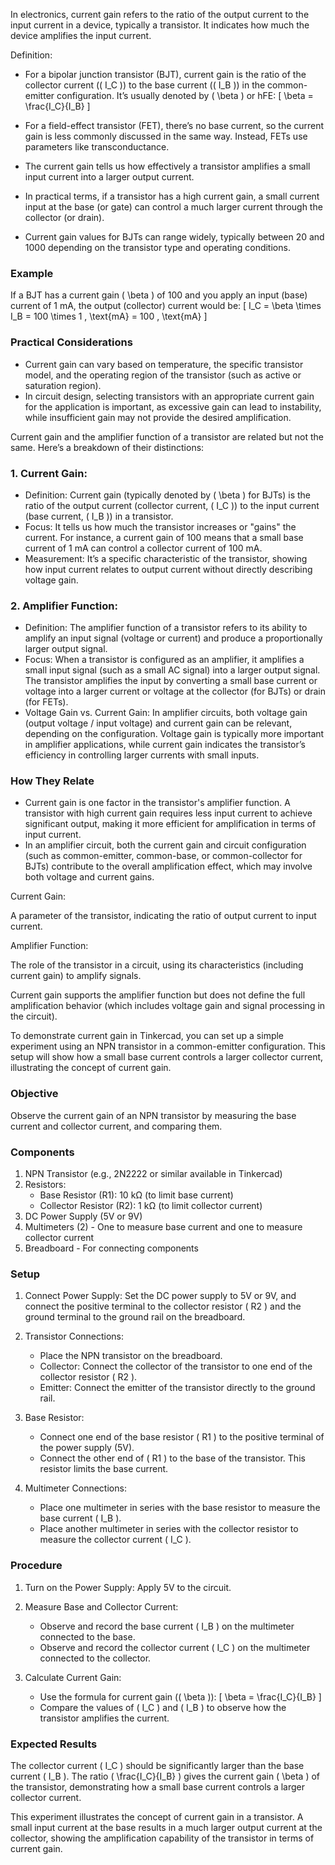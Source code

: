In electronics, current gain refers to the ratio of the output current to the input current in a device, typically a transistor. It indicates how much the device amplifies the input current.

Definition:
   - For a bipolar junction transistor (BJT), current gain is the ratio of the collector current (\( I_C \)) to the base current (\( I_B \)) in the common-emitter configuration. It’s usually denoted by \( \beta \) or hFE:
     \[
     \beta = \frac{I_C}{I_B}
     \]
   - For a field-effect transistor (FET), there’s no base current, so the current gain is less commonly discussed in the same way. Instead, FETs use parameters like transconductance.

   - The current gain tells us how effectively a transistor amplifies a small input current into a larger output current.
   - In practical terms, if a transistor has a high current gain, a small current input at the base (or gate) can control a much larger current through the collector (or drain).

   - Current gain values for BJTs can range widely, typically between 20 and 1000 depending on the transistor type and operating conditions.

### Example

If a BJT has a current gain \( \beta \) of 100 and you apply an input (base) current of 1 mA, the output (collector) current would be:
\[
I_C = \beta \times I_B = 100 \times 1 \, \text{mA} = 100 \, \text{mA}
\]

### Practical Considerations

- Current gain can vary based on temperature, the specific transistor model, and the operating region of the transistor (such as active or saturation region).
- In circuit design, selecting transistors with an appropriate current gain for the application is important, as excessive gain can lead to instability, while insufficient gain may not provide the desired amplification.

Current gain and the amplifier function of a transistor are related but not the same. Here’s a breakdown of their distinctions:

### 1. Current Gain:

   - Definition: Current gain (typically denoted by \( \beta \) for BJTs) is the ratio of the output current (collector current, \( I_C \)) to the input current (base current, \( I_B \)) in a transistor.
   - Focus: It tells us how much the transistor increases or "gains" the current. For instance, a current gain of 100 means that a small base current of 1 mA can control a collector current of 100 mA.
   - Measurement: It’s a specific characteristic of the transistor, showing how input current relates to output current without directly describing voltage gain.

### 2. Amplifier Function:

   - Definition: The amplifier function of a transistor refers to its ability to amplify an input signal (voltage or current) and produce a proportionally larger output signal.
   - Focus: When a transistor is configured as an amplifier, it amplifies a small input signal (such as a small AC signal) into a larger output signal. The transistor amplifies the input by converting a small base current or voltage into a larger current or voltage at the collector (for BJTs) or drain (for FETs).
   - Voltage Gain vs. Current Gain: In amplifier circuits, both voltage gain (output voltage / input voltage) and current gain can be relevant, depending on the configuration. Voltage gain is typically more important in amplifier applications, while current gain indicates the transistor’s efficiency in controlling larger currents with small inputs.

### How They Relate

   - Current gain is one factor in the transistor's amplifier function. A transistor with high current gain requires less input current to achieve significant output, making it more efficient for amplification in terms of input current.
   - In an amplifier circuit, both the current gain and circuit configuration (such as common-emitter, common-base, or common-collector for BJTs) contribute to the overall amplification effect, which may involve both voltage and current gains.

   Current Gain:

   A parameter of the transistor, indicating the ratio of output current to input current.

   Amplifier Function:

   The role of the transistor in a circuit, using its characteristics (including current gain) to amplify signals.

Current gain supports the amplifier function but does not define the full amplification behavior (which includes voltage gain and signal processing in the circuit).

To demonstrate current gain in Tinkercad, you can set up a simple experiment using an NPN transistor in a common-emitter configuration. This setup will show how a small base current controls a larger collector current, illustrating the concept of current gain.

### Objective

Observe the current gain of an NPN transistor by measuring the base current and collector current, and comparing them.

### Components

1. NPN Transistor (e.g., 2N2222 or similar available in Tinkercad)
2. Resistors:
   - Base Resistor (R1): 10 kΩ (to limit base current)
   - Collector Resistor (R2): 1 kΩ (to limit collector current)
3. DC Power Supply (5V or 9V)
4. Multimeters (2) - One to measure base current and one to measure collector current
5. Breadboard - For connecting components

### Setup

1. Connect Power Supply: Set the DC power supply to 5V or 9V, and connect the positive terminal to the collector resistor \( R2 \) and the ground terminal to the ground rail on the breadboard.

2. Transistor Connections:
   - Place the NPN transistor on the breadboard.
   - Collector: Connect the collector of the transistor to one end of the collector resistor \( R2 \).
   - Emitter: Connect the emitter of the transistor directly to the ground rail.

3. Base Resistor:
   - Connect one end of the base resistor \( R1 \) to the positive terminal of the power supply (5V).
   - Connect the other end of \( R1 \) to the base of the transistor. This resistor limits the base current.

4. Multimeter Connections:
   - Place one multimeter in series with the base resistor to measure the base current \( I_B \).
   - Place another multimeter in series with the collector resistor to measure the collector current \( I_C \).

### Procedure

1. Turn on the Power Supply: Apply 5V to the circuit.
2. Measure Base and Collector Current:
   - Observe and record the base current \( I_B \) on the multimeter connected to the base.
   - Observe and record the collector current \( I_C \) on the multimeter connected to the collector.

3. Calculate Current Gain:
   - Use the formula for current gain (\( \beta \)):
     \[
     \beta = \frac{I_C}{I_B}
     \]
   - Compare the values of \( I_C \) and \( I_B \) to observe how the transistor amplifies the current.

### Expected Results

The collector current \( I_C \) should be significantly larger than the base current \( I_B \). The ratio \( \frac{I_C}{I_B} \) gives the current gain \( \beta \) of the transistor, demonstrating how a small base current controls a larger collector current.

This experiment illustrates the concept of current gain in a transistor. A small input current at the base results in a much larger output current at the collector, showing the amplification capability of the transistor in terms of current gain.
